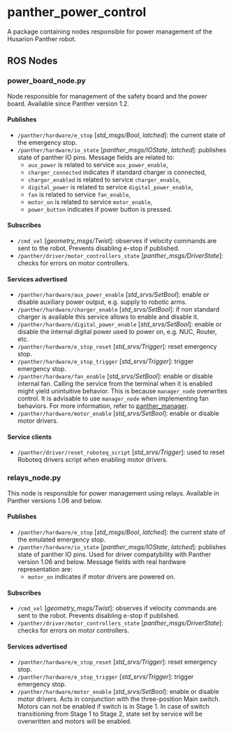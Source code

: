 # panther_power_control

A package containing nodes responsible for power management of the Husarion Panther robot.

## ROS Nodes

### power_board_node.py

Node responsible for management of the safety board and the power board. Available since Panther version 1.2.

#### Publishes

- `/panther/hardware/e_stop` [*std_msgs/Bool*, *latched*]: the current state of the emergency stop.
- `/panther/hardware/io_state` [*panther_msgs/IOState*, *latched*]: publishes state of panther IO pins. Message fields are related to:
  - `aux_power` is related to service `aux_power_enable`,
  - `charger_connected` indicates if standard charger is connected,
  - `charger_enabled` is related to service `charger_enable`,
  - `digital_power` is related to service `digital_power_enable`,
  - `fan` is related to service `fan_enable`,
  - `motor_on` is related to service `motor_enable`,
  - `power_button` indicates if power button is pressed.

#### Subscribes

- `/cmd_vel` [*geometry_msgs/Twist*]: observes if velocity commands are sent to the robot. Prevents disabling e-stop if published.
- `/panther/driver/motor_controllers_state` [*panther_msgs/DriverState*]: checks for errors on motor controllers.

#### Services advertised

- `/panther/hardware/aux_power_enable` [*std_srvs/SetBool*]: enable or disable auxiliary power output, e.g. supply to robotic arms.
- `/panther/hardware/charger_enable` [*std_srvs/SetBool*]: if non standard charger is available this service allows to enable and disable it.
- `/panther/hardware/digital_power_enable` [*std_srvs/SetBool*]: enable or disable the internal digital power used to power on, e.g. NUC, Router, etc.
- `/panther/hardware/e_stop_reset` [*std_srvs/Trigger*]: reset emergency stop.
- `/panther/hardware/e_stop_trigger` [*std_srvs/Trigger*]: trigger emergency stop.
- `/panther/hardware/fan_enable` [*std_srvs/SetBool*]: enable or disable internal fan. Calling the service from the terminal when it is enabled might yield unintuitive behavior. This is because `manager_node` overwrites control. It is advisable to use `manager_node` when implementing fan behaviors. For more information, refer to [panther_manager](../panther_manager/README.md).
- `/panther/hardware/motor_enable` [*std_srvs/SetBool*]: enable or disable motor drivers.

#### Service clients

- `/panther/driver/reset_roboteq_script` [*std_srvs/Trigger*]: used to reset Roboteq drivers script when enabling motor drivers.

### relays_node.py

This node is responsible for power management using relays. Available in Panther versions 1.06 and below.

#### Publishes

- `/panther/hardware/e_stop` [*std_msgs/Bool*, *latched*]: the current state of the emulated emergency stop.
- `/panther/hardware/io_state` [*panther_msgs/IOState*, *latched*]: publishes state of panther IO pins. Used for driver compatybility with Panther version 1.06 and below. Message fields with real hardware representation are:
  - `motor_on` indicates if motor drivers are powered on.

#### Subscribes

- `/cmd_vel` [*geometry_msgs/Twist*]: observes if velocity commands are sent to the robot. Prevents disabling e-stop if published.
- `/panther/driver/motor_controllers_state` [*panther_msgs/DriverState*]: checks for errors on motor controllers.

#### Services advertised

- `/panther/hardware/e_stop_reset` [*std_srvs/Trigger*]: reset emergency stop.
- `/panther/hardware/e_stop_trigger` [*std_srvs/Trigger*]: trigger emergency stop.
- `/panther/hardware/motor_enable` [*std_srvs/SetBool*]: enable or disable motor drivers. Acts in conjunction with the three-position Main switch. Motors can not be enabled if switch is in Stage 1. In case of switch transitioning from Stage 1 to Stage 2, state set by service will be overwritten and motors will be enabled.
